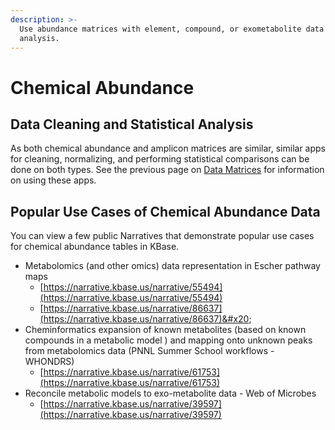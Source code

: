 ```yaml
---
description: >-
  Use abundance matrices with element, compound, or exometabolite data for
  analysis.
---
```


# Chemical Abundance

## Data Cleaning and Statistical Analysis

As both chemical abundance and amplicon matrices are similar, similar apps for cleaning, normalizing, and performing statistical comparisons can be done on both types. See the previous page on [Data Matrices](matrix.md) for information on using these apps.

## Popular Use Cases of Chemical Abundance Data

You can view a few public Narratives that demonstrate popular use cases for chemical abundance tables in KBase.

* Metabolomics (and other omics) data representation in Escher pathway maps
  * [https://narrative.kbase.us/narrative/55494](https://narrative.kbase.us/narrative/55494)
  * [https://narrative.kbase.us/narrative/86637](https://narrative.kbase.us/narrative/86637)&#x20;
* Cheminformatics expansion of known metabolites (based on known compounds in a metabolic model ) and mapping onto unknown peaks from metabolomics data (PNNL Summer School workflows - WHONDRS)
  * [https://narrative.kbase.us/narrative/61753](https://narrative.kbase.us/narrative/61753)
* Reconcile metabolic models to exo-metabolite data - Web of Microbes
  * [https://narrative.kbase.us/narrative/39597](https://narrative.kbase.us/narrative/39597)
